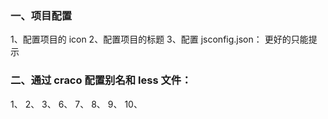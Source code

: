 ### 一、项目配置

1、配置项目的 icon
2、配置项目的标题
3、配置 jsconfig.json： 更好的只能提示

### 二、通过 craco 配置别名和 less 文件：




1、
2、
3、
6、
7、
8、
9、
10、
